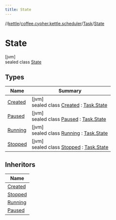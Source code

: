```yaml
---
title: State
---
```

//[kettle](../../../../index.html)/[coffee.cypher.kettle.scheduler](../../index.html)/[Task](../index.html)/[State](index.html)



# State



[jvm]\
sealed class [State](index.html)



## Types


| Name | Summary |
|---|---|
| [Created](-created/index.html) | [jvm]<br>sealed class [Created](-created/index.html) : [Task.State](index.html) |
| [Paused](-paused/index.html) | [jvm]<br>sealed class [Paused](-paused/index.html) : [Task.State](index.html) |
| [Running](-running/index.html) | [jvm]<br>sealed class [Running](-running/index.html) : [Task.State](index.html) |
| [Stopped](-stopped/index.html) | [jvm]<br>sealed class [Stopped](-stopped/index.html) : [Task.State](index.html) |


## Inheritors


| Name |
|---|
| [Created](-created/index.html) |
| [Stopped](-stopped/index.html) |
| [Running](-running/index.html) |
| [Paused](-paused/index.html) |

